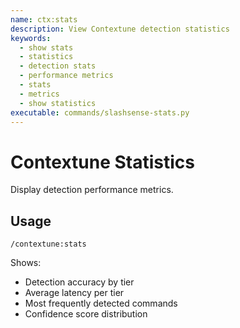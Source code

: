 ```yaml
---
name: ctx:stats
description: View Contextune detection statistics
keywords:
  - show stats
  - statistics
  - detection stats
  - performance metrics
  - stats
  - metrics
  - show statistics
executable: commands/slashsense-stats.py
---
```


# Contextune Statistics

Display detection performance metrics.

## Usage

`/contextune:stats`

Shows:
- Detection accuracy by tier
- Average latency per tier
- Most frequently detected commands
- Confidence score distribution